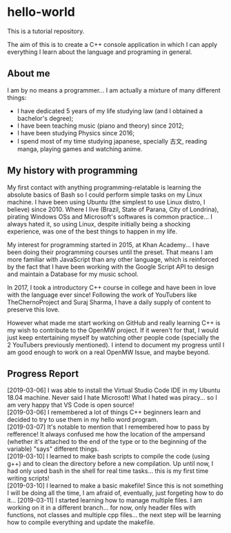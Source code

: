 # hello-world

This is a tutorial repository.

The aim of this is to create a C++ console application in which I can apply everything I learn about the language and programing in general.

## About me

I am by no means a programmer... I am actually a mixture of many different things:  
- I have dedicated 5 years of my life studying law (and I obtained a bachelor's degree);
- I have been teaching music (piano and theory) since 2012;
- I have been studying Physics since 2016;
- I spend most of my time studying japanese, specially 古文, reading manga, playing games and watching anime.

## My history with programming

My first contact with anything programming-relatable is learning the absolute basics of Bash so I could perform simple tasks on my Linux machine. I have been using Ubuntu (the simplest to use Linux distro, I believe) since 2010. Where I live (Brazil, State of Parana, City of Londrina), pirating Windows OSs and Microsoft's softwares is common practice... I always hated it, so using Linux, despite initially being a shocking experience, was one of the best things to happen in my life.

My interest for programming started in 2015, at Khan Academy... I have been doing their programming courses until the preset. That means I am more familiar with JavaScript than any other language, which is reinforced by the fact that I have been working with the Google Script API to design and maintain a Database for my music school.

In 2017, I took a introductory C++ course in college and have been in love with the language ever since! Following the work of YouTubers like TheChernoProject and Suraj Sharma, I have a daily supply of content to preserve this love.

However what made me start working on GitHub and really learning C++ is my wish to contribute to the OpenMW project. If it weren't for that, I would just keep entertaining myself by watching other people code (specially the 2 YouTubers previously mentioned). I intend to document my progress until I am good enough to work on a real OpenMW Issue, and maybe beyond.

## Progress Report
[2019-03-06] I was able to install the Virtual Studio Code IDE in my Ubuntu 18.04 machine. Never said I hate Microsoft! What I hated was piracy... so I am very happy that VS Code is open source!  
[2019-03-06] I remembered a lot of things C++ beginners learn and decided to try to use them in my hello word program.  
[2019-03-07] It's notable to mention that I remembered how to pass by refference! It always confused me how the location of the ampersand (whether it's attached to the end of the type or to the beginning of the variable) "says" different things.  
[2019-03-10] I learned to make bash scripts to compile the code (using g++) and to clean the directory before a new compilation. Up until now, I had only used bash in the shell for real time tasks... this is my first time writing scripts!  
[2019-03-10] I learned to make a basic makefile! Since this is not something I will be doing all the time, I am afraid of, eventually, just forgeting how to do it...
[2019-03-11] I started learning how to manage multiple files. I am working on it in a different branch... for now, only header files with functions, not classes and multiple cpp files... the next step will be learning how to compile everything and update the makefile.
